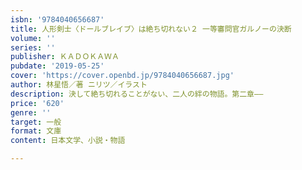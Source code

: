```yaml
---
isbn: '9784040656687'
title: 人形剣士〈ドールブレイブ〉は絶ち切れない２ 一等審問官ガルノーの決断
volume: ''
series: ''
publisher: ＫＡＤＯＫＡＷＡ
pubdate: '2019-05-25'
cover: 'https://cover.openbd.jp/9784040656687.jpg'
author: 林星悟／著 ニリツ／イラスト
description: 決して絶ち切れることがない、二人の絆の物語。第二章――
price: '620'
genre: ''
target: 一般
format: 文庫
content: 日本文学、小説・物語

---
```

